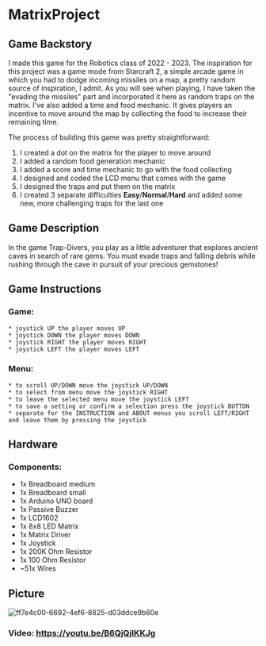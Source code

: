 # MatrixProject

## Game Backstory

I made this game for the Robotics class of 2022 - 2023. The inspiration for this project was a game mode from Starcraft 2, a simple arcade game in which you had to dodge incoming missiles on a map, a pretty random source of inspiration, I admit. As you will see when playing, I have taken the "evading the missiles" part and incorporated it here as random traps on the matrix. I've also added a time and food mechanic. It gives players an incentive to move around the map by collecting the food to increase their remaining time. 

The process of building this game was pretty straightforward:

  1. I created a dot on the matrix for the player to move around
  2. I added a random food generation mechanic
  3. I added a score and time mechanic to go with the food collecting 
  4. I designed and coded the LCD menu that comes with the game
  5. I designed the traps and put them on the matrix
  6. I created 3 separate difficulties **Easy**/**Normal**/**Hard** and added some new, more challenging traps for the last one
 
 ## Game Description
 
In the game Trap-Divers, you play as a little adventurer that explores ancient caves in search of rare gems. You must evade traps and falling debris while rushing through the cave in pursuit of your precious gemstones!

## Game Instructions

### Game:
  
    * joystick UP the player moves UP
    * joystick DOWN the player moves DOWN
    * joystick RIGHT the player moves RIGHT
    * joystick LEFT the player moves LEFT
  
### Menu:
  
    * to scroll UP/DOWN move the joystick UP/DOWN
    * to select from menu move the joystick RIGHT
    * to leave the selected menu move the joystick LEFT
    * to save a setting or confirm a selection press the joystick BUTTON
    * separate for the INSTRUCTION and ABOUT menus you scroll LEFT/RIGHT and leave them by pressing the joystick

## Hardware

### Components:

  * 1x Breadboard medium
  * 1x Breadboard small
  * 1x Arduino UNO board
  * 1x Passive Buzzer
  * 1x LCD1602
  * 1x 8x8 LED Matrix
  * 1x Matrix Driver
  * 1x Joystick
  * 1x 200K Ohm Resistor
  * 1x 100 Ohm Resistor
  * ~51x Wires 

## Picture


![ff7e4c00-6692-4ef6-8825-d03ddce9b80e](https://user-images.githubusercontent.com/73032808/208513119-c6e1c55a-71ef-46c0-a73a-94c24110b058.jpg)

### Video: https://youtu.be/B6QjQjlKKJg

